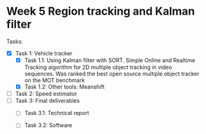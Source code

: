 # Week 5 Region tracking and Kalman filter

Tasks:

- [x] Task 1: Vehicle tracker
  - [x] Task 1.1: Using Kalman filter with SORT.
    Simple Online and Realtime Tracking algorithm for 2D multiple object tracking in video sequences.
    Was ranked the best open source multiple object tracker on the MOT benchmark
  - [x] Task 1.2: Other tools: Meanshift
- [ ] Task 2: Speed estimator
- [ ] Task 3: Final deliverables
  - [ ] Task 3.1: Technical report
  - [ ] Task 3.2: Software
  
  
